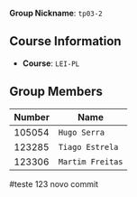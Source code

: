 

**Group Nickname**: `tp03-2`

## Course Information
- **Course**: `LEI-PL`

## Group Members
| Number | Name              |
|--------|-------------------|
| 105054 | `Hugo Serra`      |
| 123285 | `Tiago Estrela`   |
| 123306 | `Martim Freitas`  |


#teste 123 novo commit

